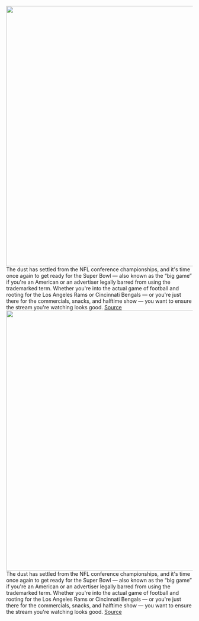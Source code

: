<img src='https://cdn.vox-cdn.com/thumbor/_vsb-85IA6W-mTXrHbPcCdkrPtA=/0x0:2040x1148/1200x800/filters:focal(857x411:1183x737)/cdn.vox-cdn.com/uploads/chorus_image/image/70457150/IMG_0430_2.0.jpg' width='700px' /><br/>
The dust has settled from the NFL conference championships, and it's time once again to get ready for the Super Bowl — also known as the “big game” if you're an American or an advertiser legally barred from using the trademarked term. Whether you're into the actual game of football and rooting for the Los Angeles Rams or Cincinnati Bengals — or you're just there for the commercials, snacks, and halftime show — you want to ensure the stream you're watching looks good.
<a href='https://www.theverge.com/2022/2/1/22904892/super-bowl-lvi-56-streaming-devices-4k-sticks-deal-sale'> Source <a/><img src='https://cdn.vox-cdn.com/thumbor/_vsb-85IA6W-mTXrHbPcCdkrPtA=/0x0:2040x1148/1200x800/filters:focal(857x411:1183x737)/cdn.vox-cdn.com/uploads/chorus_image/image/70457150/IMG_0430_2.0.jpg' width='700px' /><br/>
The dust has settled from the NFL conference championships, and it's time once again to get ready for the Super Bowl — also known as the “big game” if you're an American or an advertiser legally barred from using the trademarked term. Whether you're into the actual game of football and rooting for the Los Angeles Rams or Cincinnati Bengals — or you're just there for the commercials, snacks, and halftime show — you want to ensure the stream you're watching looks good.
<a href='https://www.theverge.com/2022/2/1/22904892/super-bowl-lvi-56-streaming-devices-4k-sticks-deal-sale'> Source <a/>